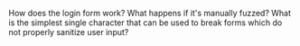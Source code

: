 How does the login form work?
What happens if it's manually fuzzed?
What is the simplest single character that can be used to break forms which do not properly sanitize user input?
